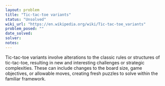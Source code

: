 ```yaml
---
layout: problem
title: "Tic-tac-toe variants"
status: "Unsolved"
wiki_url: "https://en.wikipedia.org/wiki/Tic-tac-toe_variants"
problem_posed: ""
date_solved:
solver:
notes:
---
```

Tic-tac-toe variants involve alterations to the classic rules or structures of tic-tac-toe, resulting in new and interesting challenges or strategic complexities. These can include changes to the board size, game objectives, or allowable moves, creating fresh puzzles to solve within the familiar framework.